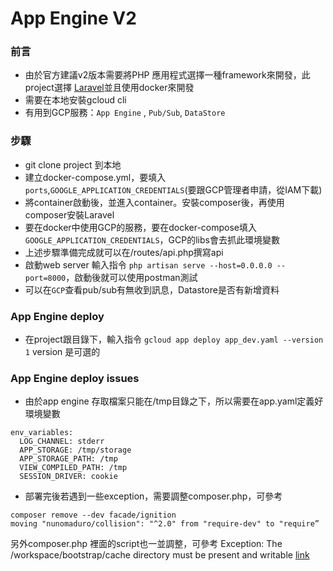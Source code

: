 # App Engine V2

### 前言
- 由於官方建議v2版本需要將PHP 應用程式選擇一種framework來開發，此project選擇 [Laravel](https://laravel.com/)並且使用docker來開發
- 需要在本地安裝gcloud cli
- 有用到GCP服務：```App Engine``` , ```Pub/Sub```, ```DataStore```
### 步驟
- git clone project 到本地
- 建立docker-compose.yml，要填入```ports```,```GOOGLE_APPLICATION_CREDENTIALS```(要跟GCP管理者申請，從IAM下載)
- 將container啟動後，並進入container。安裝composer後，再使用composer安裝Laravel
- 要在docker中使用GCP的服務，要在docker-compose填入```GOOGLE_APPLICATION_CREDENTIALS```，GCP的libs會去抓此環境變數
- 上述步驟準備完成就可以在/routes/api.php撰寫api
- 啟動web server 輸入指令 ``` php artisan serve --host=0.0.0.0 --port=8000 ```，啟動後就可以使用postman測試
- 可以在```GCP```查看pub/sub有無收到訊息，Datastore是否有新增資料

### App Engine deploy
- 在project跟目錄下，輸入指令
  ```gcloud app deploy app_dev.yaml --version 1```
  version 是可選的
### App Engine deploy issues
- 由於app engine 存取檔案只能在/tmp目錄之下，所以需要在app.yaml定義好環境變數
```
env_variables:
  LOG_CHANNEL: stderr
  APP_STORAGE: /tmp/storage
  APP_STORAGE_PATH: /tmp
  VIEW_COMPILED_PATH: /tmp
  SESSION_DRIVER: cookie
```
- 部署完後若遇到一些exception，需要調整composer.php，可參考
```
composer remove --dev facade/ignition
moving "nunomaduro/collision": "^2.0" from "require-dev" to "require”
```
另外composer.php 裡面的script也一並調整，可參考
Exception: The /workspace/bootstrap/cache directory must be present and writable
[link](https://github.com/GoogleCloudPlatform/php-docs-samples/issues/1167)

